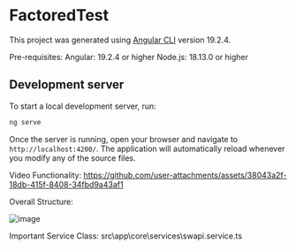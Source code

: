 # FactoredTest

This project was generated using [Angular CLI](https://github.com/angular/angular-cli) version 19.2.4.

Pre-requisites:
Angular: 19.2.4 or higher
Node.js: 18.13.0 or higher

## Development server

To start a local development server, run:

```bash
ng serve
```

Once the server is running, open your browser and navigate to `http://localhost:4200/`. The application will automatically reload whenever you modify any of the source files.

Video Functionality:
https://github.com/user-attachments/assets/38043a2f-18db-415f-8408-34fbd9a43af1

Overall Structure:

![image](https://github.com/user-attachments/assets/c1916901-18b0-4367-90b3-c9ab249ed7f1)


Important Service Class:
src\app\core\services\swapi.service.ts
